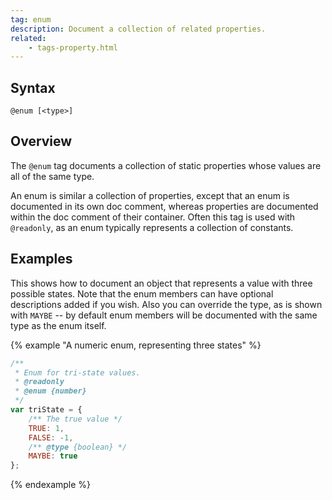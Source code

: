 ```yaml
---
tag: enum
description: Document a collection of related properties.
related:
    - tags-property.html
---
```


## Syntax

`@enum [<type>]`


## Overview

The `@enum` tag documents a collection of static properties whose values are all of the same type.

An enum is similar a collection of properties, except that an enum is documented in its own doc
comment, whereas properties are documented within the doc comment of their container. Often this tag
is used with `@readonly`, as an enum typically represents a collection of constants.


## Examples

This shows how to document an object that represents a value with three possible states. Note that
the enum members can have optional descriptions added if you wish. Also you can override the type,
as is shown with `MAYBE` -- by default enum members will be documented with the same type as the
enum itself.

{% example "A numeric enum, representing three states" %}

```js
/**
 * Enum for tri-state values.
 * @readonly
 * @enum {number}
 */
var triState = {
    /** The true value */
    TRUE: 1,
    FALSE: -1,
    /** @type {boolean} */
    MAYBE: true
};
```
{% endexample %}

